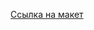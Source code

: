 [Ссылка на макет](https://www.figma.com/design/5w5hAZX08E2JqYevgvbVF5/Макет-проектных?node-id=9-671&t=UNMfyxSlvtFB620C-0)